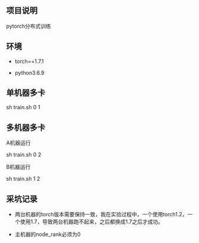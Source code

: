
## 项目说明

pytorch分布式训练

## 环境

- torch==1.7.1

- python3.6.9

## 单机器多卡

sh train.sh 0 1

## 多机器多卡

A机器运行

sh train.sh 0 2

B机器运行

sh train.sh 1 2

## 采坑记录

- 两台机器的torch版本需要保持一致，我在实验过程中，一个使用torch1.2，一个使用1.7，导致两台机器跑不起来，之后都换成1.7之后才成功。

- 主机器的node_rank必须为0


